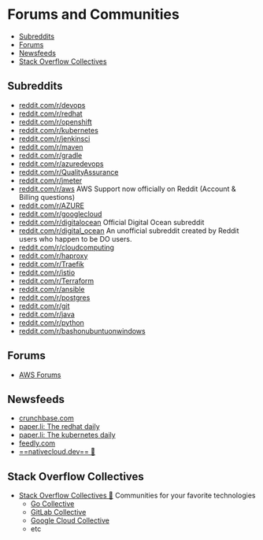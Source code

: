 # Forums and Communities
- [Subreddits](#subreddits)
- [Forums](#forums)
- [Newsfeeds](#newsfeeds)
- [Stack Overflow Collectives](#stack-overflow-collectives)
## Subreddits
* [reddit.com/r/devops](https://www.reddit.com/r/devops/)
* [reddit.com/r/redhat](https://www.reddit.com/r/redhat)
* [reddit.com/r/openshift](https://www.reddit.com/r/openshift/)
* [reddit.com/r/kubernetes](https://www.reddit.com/r/kubernetes/)
* [reddit.com/r/jenkinsci](https://www.reddit.com/r/jenkinsci/)
* [reddit.com/r/maven](https://www.reddit.com/r/maven)
* [reddit.com/r/gradle](https://www.reddit.com/r/gradle/)
* [reddit.com/r/azuredevops](https://www.reddit.com/r/azuredevops)
* [reddit.com/r/QualityAssurance](https://www.reddit.com/r/QualityAssurance/)
* [reddit.com/r/jmeter](https://www.reddit.com/r/jmeter/)
* [reddit.com/r/aws](https://www.reddit.com/r/aws/) AWS Support now officially on Reddit (Account & Billing questions)
* [reddit.com/r/AZURE](https://www.reddit.com/r/AZURE/)
* [reddit.com/r/googlecloud](https://www.reddit.com/r/googlecloud/)
* [reddit.com/r/digitalocean](https://www.reddit.com/r/digitalocean) Official Digital Ocean subreddit
* [reddit.com/r/digital_ocean](https://www.reddit.com/r/digital_ocean/) An unofficial subreddit created by Reddit users who happen to be DO users.
* [reddit.com/r/cloudcomputing](https://www.reddit.com/r/cloudcomputing/)
* [reddit.com/r/haproxy](https://www.reddit.com/r/haproxy/)
* [reddit.com/r/Traefik](https://www.reddit.com/r/Traefik/)
* [reddit.com/r/istio](https://www.reddit.com/r/istio/)
* [reddit.com/r/Terraform](https://www.reddit.com/r/Terraform/)
* [reddit.com/r/ansible](https://www.reddit.com/r/ansible/)
* [reddit.com/r/postgres](https://www.reddit.com/r/postgres/)
* [reddit.com/r/git](https://www.reddit.com/r/git/)
* [reddit.com/r/java](https://www.reddit.com/r/java/)
* [reddit.com/r/python](https://www.reddit.com/r/Python/)
* [reddit.com/r/bashonubuntuonwindows](https://www.reddit.com/r/bashonubuntuonwindows/)

## Forums
* [AWS Forums](https://forums.aws.amazon.com)

## Newsfeeds
* [crunchbase.com](https://www.crunchbase.com/organization/openshift/timeline/timeline)
* [paper.li: The redhat daily](https://paper.li/tag/redhat#/)
* [paper.li: The kubernetes daily](https://paper.li/skippbox/1446802542#/)
* [feedly.com](https://feedly.com)
* [==nativecloud.dev== 🌟](https://nativecloud.dev)

## Stack Overflow Collectives
- [Stack Overflow Collectives 🌟](https://stackoverflow.com/collectives) Communities for your favorite technologies
    - [Go Collective](https://stackoverflow.com/collectives/go)
    - [GitLab Collective](https://stackoverflow.com/collectives/gitlab) 
    - [Google Cloud Collective](https://stackoverflow.com/collectives/google-cloud)
    - etc
